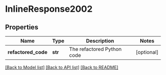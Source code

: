 # InlineResponse2002

## Properties
Name | Type | Description | Notes
------------ | ------------- | ------------- | -------------
**refactored_code** | **str** | The refactored Python code | [optional] 

[[Back to Model list]](../README.md#documentation-for-models) [[Back to API list]](../README.md#documentation-for-api-endpoints) [[Back to README]](../README.md)

